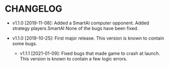 # CHANGELOG

* v1.1.0 [2019-11-08]: Added a SmartAI computer opponent.
  Added strategy players.SmartAI
  None of the bugs have been fixed.

* v1.1.0 [2019-10-25]: First major release.
  This version is known to contain some bugs.
  
  * v1.1.1 [2021-01-09]: Fixed bugs that made game to crash at launch. This version is known to
  contain a few logic errors.

